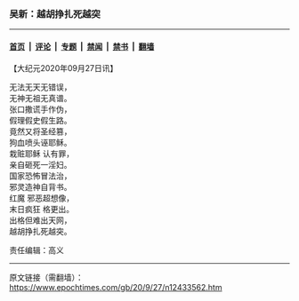 ### 吴新：越胡挣扎死越突

---

#### [首页](../../../..?n12433562) &nbsp;|&nbsp; [评论](../../../../../epoch-comment?n12433562) &nbsp;|&nbsp; [专题](../../../../../epoch-special?n12433562) &nbsp;|&nbsp; [禁闻](../../../../../epoch-news?n12433562) &nbsp;|&nbsp; [禁书](../../../../../books?n12433562) &nbsp;|&nbsp; [翻墙](https://github.com/gfw-breaker/nogfw/blob/master/README.md?n12433562)


<div class="post_content" id="artbody" itemprop="articleBody">
 <!-- article content begin -->
 <p>
  【大纪元2020年09月27日讯】
 </p>
 <p>
  无法无天无错误，
  <br/>
  无神无祖无真谱。
  <br/>
  张口撒谎手作伪，
  <br/>
  假理假史假生路。
  <br/>
  竟然又将圣经篡，
  <br/>
  狗血喷头诬耶稣。
  <br/>
  <ok href="https://www.epochtimes.com/gb/tag/%E6%A0%BD%E8%B5%83%E8%80%B6%E7%A8%A3.html">
   栽赃耶稣
  </ok>
  认有罪，
  <br/>
  亲自砸死一淫妇。
  <br/>
  国家恐怖冒法治，
  <br/>
  邪灵造神自背书。
  <br/>
  <ok href="https://www.epochtimes.com/gb/tag/%E7%BA%A2%E9%AD%94.html">
   红魔
  </ok>
  邪恶超想像，
  <br/>
  <ok href="https://www.epochtimes.com/gb/tag/%E6%9C%AB%E6%97%A5%E7%96%AF%E7%8B%82.html">
   末日疯狂
  </ok>
  格更出。
  <br/>
  出格但难出天网，
  <br/>
  越胡挣扎死越突。
 </p>
 <p>
  责任编辑：高义
 </p>
 <!-- article content end -->
 <div id="below_article_ad">
 </div>
</div>


---

原文链接（需翻墙）：https://www.epochtimes.com/gb/20/9/27/n12433562.htm